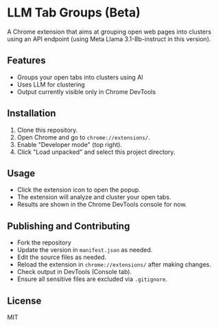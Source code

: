 # LLM Tab Groups (Beta)

A Chrome extension that aims at grouping open web pages into clusters using an API endpoint (using Meta Llama 3.1-8b-instruct in this version).

## Features

- Groups your open tabs into clusters using AI
- Uses LLM for clustering
- Output currently visible only in Chrome DevTools

## Installation

1. Clone this repository.
2. Open Chrome and go to `chrome://extensions/`.
3. Enable "Developer mode" (top right).
4. Click "Load unpacked" and select this project directory.

## Usage

- Click the extension icon to open the popup.
- The extension will analyze and cluster your open tabs.
- Results are shown in the Chrome DevTools console for now.

## Publishing and Contributing

- Fork the repository
- Update the version in `manifest.json` as needed.
- Edit the source files as needed.
- Reload the extension in `chrome://extensions/` after making changes.
- Check output in DevTools (Console tab).
- Ensure all sensitive files are excluded via `.gitignore`.

## License

MIT
